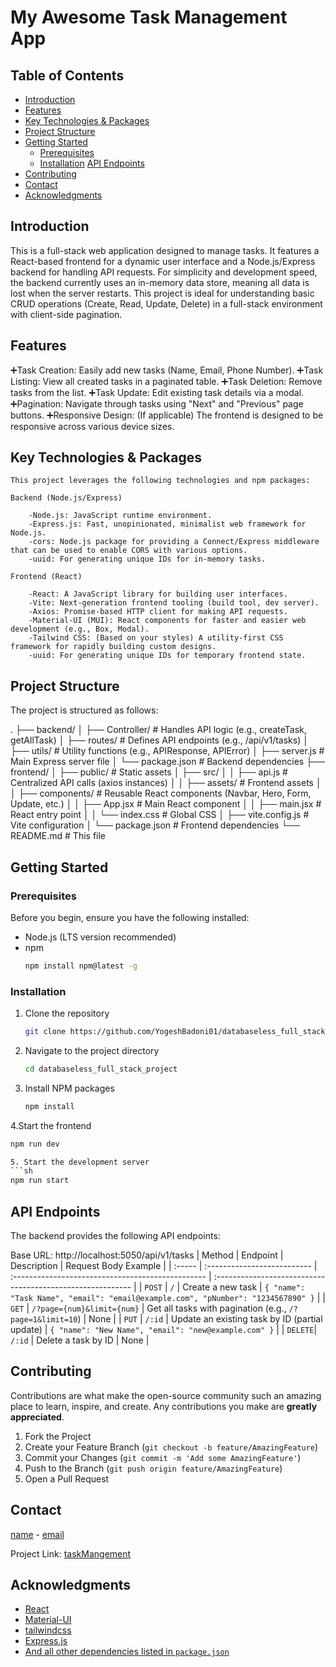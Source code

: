 # My Awesome Task Management App


## Table of Contents

- [Introduction](#introduction)
- [Features](#features)
- [Key Technologies & Packages](#key-technologies--packages)
- [Project Structure](#project-structure)
- [Getting Started](#getting-started)
  - [Prerequisites](#prerequisites)
  - [Installation](#installation)
  [API Endpoints](#6-api-endpoints)
- [Contributing](#contributing)
- [Contact](#contact)
- [Acknowledgments](#acknowledgments)

## Introduction

This is a full-stack web application designed to manage tasks. It features a React-based frontend for a dynamic user interface and a Node.js/Express backend for handling API requests. For simplicity and development speed, the backend currently uses an in-memory data store, meaning all data is lost when the server restarts. This project is ideal for understanding basic CRUD operations (Create, Read, Update, Delete) in a full-stack environment with client-side pagination.

## Features

➕Task Creation: Easily add new tasks (Name, Email, Phone Number).
➕Task Listing: View all created tasks in a paginated table.
➕Task Deletion: Remove tasks from the list.
➕Task Update: Edit existing task details via a modal.
➕Pagination: Navigate through tasks using "Next" and "Previous" page buttons.
➕Responsive Design: (If applicable) The frontend is designed to be responsive across various device sizes.

## Key Technologies & Packages

    This project leverages the following technologies and npm packages:

    Backend (Node.js/Express)

        -Node.js: JavaScript runtime environment.
        -Express.js: Fast, unopinionated, minimalist web framework for Node.js.
        -cors: Node.js package for providing a Connect/Express middleware that can be used to enable CORS with various options.
        -uuid: For generating unique IDs for in-memory tasks.
    
    Frontend (React)

        -React: A JavaScript library for building user interfaces.
        -Vite: Next-generation frontend tooling (build tool, dev server).
        -Axios: Promise-based HTTP client for making API requests.
        -Material-UI (MUI): React components for faster and easier web development (e.g., Box, Modal).
        -Tailwind CSS: (Based on your styles) A utility-first CSS framework for rapidly building custom designs.
        -uuid: For generating unique IDs for temporary frontend state.

## Project Structure

The project is structured as follows:

.
├── backend/
│   ├── Controller/        # Handles API logic (e.g., createTask, getAllTask)
│   ├── routes/            # Defines API endpoints (e.g., /api/v1/tasks)
│   ├── utils/             # Utility functions (e.g., APIResponse, APIError)
│   ├── server.js          # Main Express server file
│   └── package.json       # Backend dependencies
├── frontend/
│   ├── public/            # Static assets
│   ├── src/
│   │   ├── api.js         # Centralized API calls (axios instances)
│   │   ├── assets/        # Frontend assets
│   │   ├── components/    # Reusable React components (Navbar, Hero, Form, Update, etc.)
│   │   ├── App.jsx        # Main React component
│   │   ├── main.jsx       # React entry point
│   │   └── index.css      # Global CSS
│   ├── vite.config.js     # Vite configuration
│   └── package.json       # Frontend dependencies
└── README.md              # This file



## Getting Started


### Prerequisites

Before you begin, ensure you have the following installed:

- Node.js (LTS version recommended)
- npm
  ```sh
  npm install npm@latest -g
  ```

### Installation

1. Clone the repository
   ```sh
   git clone https://github.com/YogeshBadoni01/databaseless_full_stack_project.git
   ```
2. Navigate to the project directory
   ```sh
   cd databaseless_full_stack_project
   ```
3. Install NPM packages
   ```sh
   npm install
   ```
4.Start the frontend
   ```sh
   npm run dev

5. Start the development server
   ```sh
   npm run start
   ```

## API Endpoints
The backend provides the following API endpoints:

Base URL: http://localhost:5050/api/v1/tasks
| Method | Endpoint                    | Description                                       | Request Body Example                                       |
| :----- | :-------------------------- | :------------------------------------------------ | :--------------------------------------------------------- |
| `POST` | `/`                         | Create a new task                                 | `{ "name": "Task Name", "email": "email@example.com", "pNumber": "1234567890" }` |
| `GET`  | `/?page={num}&limit={num}`  | Get all tasks with pagination (e.g., `/?page=1&limit=10`) | None                                                       |
| `PUT`  | `/:id`                      | Update an existing task by ID (partial update)    | `{ "name": "New Name", "email": "new@example.com" }`       |
| `DELETE`| `/:id`                      | Delete a task by ID                               | None                                                       |


## Contributing

Contributions are what make the open-source community such an amazing place to learn, inspire, and create. Any contributions you make are **greatly appreciated**.

1. Fork the Project
2. Create your Feature Branch (`git checkout -b feature/AmazingFeature`)
3. Commit your Changes (`git commit -m 'Add some AmazingFeature'`)
4. Push to the Branch (`git push origin feature/AmazingFeature`)
5. Open a Pull Request


## Contact

[name](YogeshBadoni) - [email](mailto:yogibadoni706@gmail.com)

Project Link: [taskMangement](https://github.com/YogeshBadoni01/databaseless_full_stack_project.git)

## Acknowledgments

- [React](https://reactjs.org/)
- [Material-UI](https://mui.com/)
- [tailwindcss](https://https://tailwindcss.com/)
- [Express.js](https://expressjs.org/)
- [And all other dependencies listed in `package.json`](./package.json)
